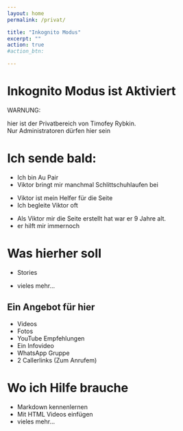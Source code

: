 ```yaml
---
layout: home
permalink: /privat/

title: "Inkognito Modus"
excerpt: ""
action: true
#action_btn:

---
```


# Inkognito Modus ist Aktiviert
WARNUNG:


hier ist der Privatbereich von Timofey Rybkin.\
Nur Administratoren dürfen hier sein

# Ich sende bald:
- Ich bin Au Pair
- Viktor bringt mir manchmal Schlittschuhlaufen bei
* Viktor ist mein Helfer für die Seite
* Ich begleite Viktor oft
+ Als Viktor mir die Seite erstellt hat war er 9 Jahre alt.
+ er hilft mir immernoch

# Was hierher soll
- Stories
+ vieles mehr...

## Ein Angebot für hier
+ Videos
+ Fotos
+ YouTube Empfehlungen
+ Ein Infovideo
+ WhatsApp Gruppe
+ 2 Callerlinks (Zum Anrufem)

# Wo ich Hilfe brauche
+ Markdown kennenlernen
+ Mit HTML Videos einfügen
+ vieles mehr...
